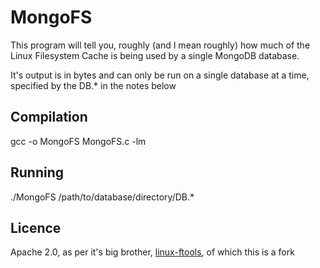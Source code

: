 MongoFS
=======

This program will tell you, roughly (and I mean roughly) how much of the Linux Filesystem Cache is being used by a single MongoDB database.

It's output is in bytes and can only be run on a single database at a time, specified by the DB.* in the notes below

## Compilation
gcc -o MongoFS MongoFS.c -lm

## Running 
./MongoFS /path/to/database/directory/DB.*

## Licence
Apache 2.0, as per it's big brother, [linux-ftools](https://code.google.com/p/linux-ftools/), of which this is a fork
